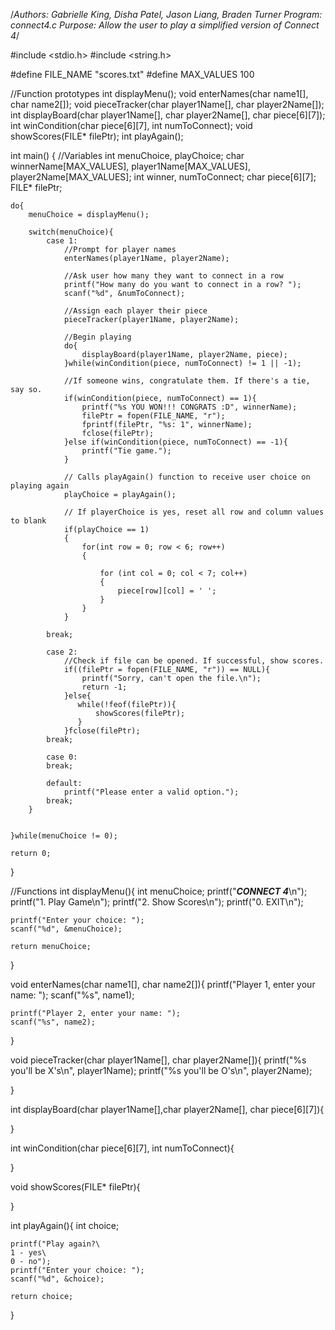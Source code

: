/*Authors: Gabrielle King, Disha Patel, Jason Liang, Braden Turner
Program: connect4.c
Purpose: Allow the user to play a simplified version of Connect 4*/

#include <stdio.h>
#include <string.h>

#define FILE_NAME "scores.txt"
#define MAX_VALUES 100

//Function prototypes
int displayMenu();
void enterNames(char name1[], char name2[]);
void pieceTracker(char player1Name[], char player2Name[]);
int displayBoard(char player1Name[], char player2Name[], char piece[6][7]);
int winCondition(char piece[6][7], int numToConnect);
void showScores(FILE* filePtr);
int playAgain();

int main()
{
    //Variables
    int menuChoice, playChoice;
    char winnerName[MAX_VALUES], player1Name[MAX_VALUES], player2Name[MAX_VALUES];
    int winner, numToConnect;
    char piece[6][7];
    FILE* filePtr;
    
    do{
        menuChoice = displayMenu();
        
        switch(menuChoice){
            case 1:
                //Prompt for player names
                enterNames(player1Name, player2Name);
                
                //Ask user how many they want to connect in a row
                printf("How many do you want to connect in a row? ");
                scanf("%d", &numToConnect);
                
                //Assign each player their piece
                pieceTracker(player1Name, player2Name);
                
                //Begin playing
                do{
                    displayBoard(player1Name, player2Name, piece);
                }while(winCondition(piece, numToConnect) != 1 || -1);
                
                //If someone wins, congratulate them. If there's a tie, say so.
                if(winCondition(piece, numToConnect) == 1){
                    printf("%s YOU WON!!! CONGRATS :D", winnerName);
                    filePtr = fopen(FILE_NAME, "r");
                    fprintf(filePtr, "%s: 1", winnerName);
                    fclose(filePtr);
                }else if(winCondition(piece, numToConnect) == -1){
                    printf("Tie game.");
                }
                
                // Calls playAgain() function to receive user choice on playing again
                playChoice = playAgain();
                
                // If playerChoice is yes, reset all row and column values to blank
                if(playChoice == 1)
                {
                    for(int row = 0; row < 6; row++)
                    {
                    
                        for (int col = 0; col < 7; col++)
                        {
                            piece[row][col] = ' ';
                        }
                    }
                }
                
            break;
            
            case 2:
                //Check if file can be opened. If successful, show scores.
                if((filePtr = fopen(FILE_NAME, "r")) == NULL){
                    printf("Sorry, can't open the file.\n");
                    return -1;
                }else{
                   while(!feof(filePtr)){
                       showScores(filePtr);
                   }
                }fclose(filePtr);
            break;
            
            case 0:
            break;
            
            default:
                printf("Please enter a valid option.");
            break;
        }
        
        
    }while(menuChoice != 0);

    return 0;
}

//Functions
int displayMenu(){
    int menuChoice;
    printf("***CONNECT 4***\n");
    printf("1. Play Game\n");
    printf("2. Show Scores\n");
    printf("0. EXIT\n");
        
    printf("Enter your choice: ");
    scanf("%d", &menuChoice);
    
    return menuChoice;
}

void enterNames(char name1[], char name2[]){
    printf("Player 1, enter your name: ");
    scanf("%s", name1);
    
    printf("Player 2, enter your name: ");
    scanf("%s", name2);
}

void pieceTracker(char player1Name[], char player2Name[]){
    printf("%s you'll be X's\n", player1Name);
    printf("%s you'll be O's\n", player2Name);
    
}

int displayBoard(char player1Name[],char player2Name[], char piece[6][7]){
    
}

int winCondition(char piece[6][7], int numToConnect){
    
}

void showScores(FILE* filePtr){
    
}

int playAgain(){
    int choice; 
    
    printf("Play again?\
    1 - yes\
    0 - no");
    printf("Enter your choice: ");
    scanf("%d", &choice);   
    
    return choice;
}

